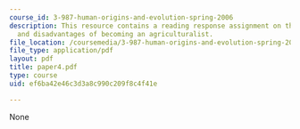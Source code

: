 ```yaml
---
course_id: 3-987-human-origins-and-evolution-spring-2006
description: This resource contains a reading response assignment on the advantages
  and disadvantages of becoming an agriculturalist.
file_location: /coursemedia/3-987-human-origins-and-evolution-spring-2006/ef6ba42e46c3d3a8c990c209f8c4f41e_paper4.pdf
file_type: application/pdf
layout: pdf
title: paper4.pdf
type: course
uid: ef6ba42e46c3d3a8c990c209f8c4f41e

---
```

None